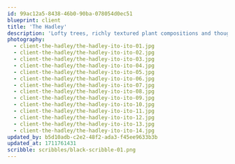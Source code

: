 ```yaml
---
id: 99ac12a5-8438-46b0-90ba-078054d0ec51
blueprint: client
title: 'The Hadley'
description: 'Lofty trees, richly textured plant compositions and thoughtfully appointed free-standing planters energize the communal areas at this high-end residential community in Mountain View. Harmonizing with custom wood millwork, antique tile and heritage textiles, plant life including ficus, dracaena and giant bird of paradise form natural surroundings of varying scale and texture.'
photography:
  - client-the-hadley/the-hadley-ito-ito-01.jpg
  - client-the-hadley/the-hadley-ito-ito-02.jpg
  - client-the-hadley/the-hadley-ito-ito-03.jpg
  - client-the-hadley/the-hadley-ito-ito-04.jpg
  - client-the-hadley/the-hadley-ito-ito-05.jpg
  - client-the-hadley/the-hadley-ito-ito-06.jpg
  - client-the-hadley/the-hadley-ito-ito-07.jpg
  - client-the-hadley/the-hadley-ito-ito-08.jpg
  - client-the-hadley/the-hadley-ito-ito-09.jpg
  - client-the-hadley/the-hadley-ito-ito-10.jpg
  - client-the-hadley/the-hadley-ito-ito-11.jpg
  - client-the-hadley/the-hadley-ito-ito-12.jpg
  - client-the-hadley/the-hadley-ito-ito-13.jpg
  - client-the-hadley/the-hadley-ito-ito-14.jpg
updated_by: b5d10adb-c2e2-48f2-ada3-f45ee9633b3b
updated_at: 1711761431
scribble: scribbles/black-scribble-01.png
---
```

